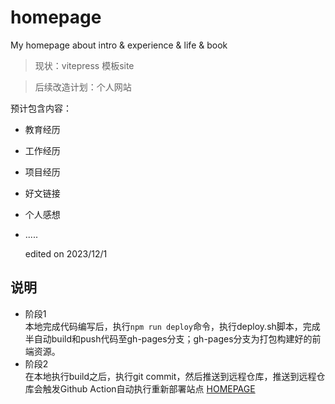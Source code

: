 # homepage
My homepage about intro &amp; experience &amp; life &amp; book

> 现状：vitepress 模板site

> 后续改造计划：个人网站 

预计包含内容：
- 教育经历
- 工作经历
- 项目经历
- 好文链接
- 个人感想
- .....

  edited on 2023/12/1

## 说明
- 阶段1<br>
  本地完成代码编写后，执行`npm run deploy`命令，执行deploy.sh脚本，完成半自动build和push代码至gh-pages分支；gh-pages分支为打包构建好的前端资源。
- 阶段2<br>
  在本地执行build之后，执行git commit，然后推送到远程仓库，推送到远程仓库会触发Github Action自动执行重新部署站点
[HOMEPAGE](https://tonyzhang1993.github.io/homepage/)
